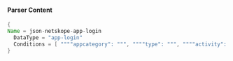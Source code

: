 #### Parser Content
```Java
{
Name = json-netskope-app-login
  DataType = "app-login"
  Conditions = [ """"appcategory": """, """"type": """, """"activity": "Login Successful"""" ]
}
```